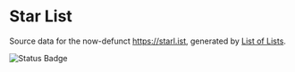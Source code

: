 # Star List

Source data for the now-defunct https://starl.ist, generated by [List of Lists](https://github.com/jluszcz/ListOfLists-rs).

![Status Badge](https://github.com/jluszcz/StarList/actions/workflows/workflow.yml/badge.svg)
